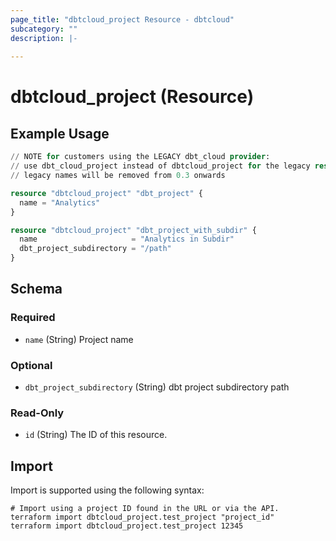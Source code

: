 ```yaml
---
page_title: "dbtcloud_project Resource - dbtcloud"
subcategory: ""
description: |-
  
---
```


# dbtcloud_project (Resource)




## Example Usage

```terraform
// NOTE for customers using the LEGACY dbt_cloud provider:
// use dbt_cloud_project instead of dbtcloud_project for the legacy resource names
// legacy names will be removed from 0.3 onwards

resource "dbtcloud_project" "dbt_project" {
  name = "Analytics"
}

resource "dbtcloud_project" "dbt_project_with_subdir" {
  name                     = "Analytics in Subdir"
  dbt_project_subdirectory = "/path"
}
```

<!-- schema generated by tfplugindocs -->
## Schema

### Required

- `name` (String) Project name

### Optional

- `dbt_project_subdirectory` (String) dbt project subdirectory path

### Read-Only

- `id` (String) The ID of this resource.

## Import

Import is supported using the following syntax:

```shell
# Import using a project ID found in the URL or via the API.
terraform import dbtcloud_project.test_project "project_id"
terraform import dbtcloud_project.test_project 12345
```
